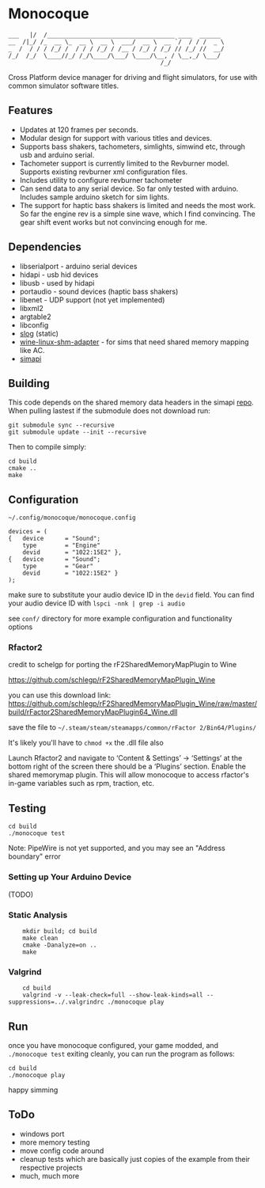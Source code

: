 # Monocoque
```
___   |/  /____________________________________ ____  ______ 
__  /|_/ /_  __ \_  __ \  __ \  ___/  __ \  __ `/  / / /  _ \
_  /  / / / /_/ /  / / / /_/ / /__ / /_/ / /_/ // /_/ //  __/
/_/  /_/  \____//_/ /_/\____/\___/ \____/\__, / \__,_/ \___/ 
                                           /_/
```
Cross Platform device manager for driving and flight simulators, for use with common simulator software titles.

## Features
- Updates at 120 frames per seconds.
- Modular design for support with various titles and devices.
- Supports bass shakers, tachometers, simlights, simwind etc, through usb and arduino serial.
- Tachometer support is currently  limited to the Revburner model. Supports existing revburner xml configuration files.
- Includes utility to configure revburner tachometer
- Can send data to any serial device. So far only tested with arduino. Includes sample arduino sketch for sim lights.
- The support for haptic bass shakers is limited and needs the most work. So far the engine rev is a simple sine wave, which I find convincing. The gear shift event works but not convincing enough for me.

## Dependencies
- libserialport - arduino serial devices
- hidapi - usb hid devices
- libusb - used by hidapi
- portaudio - sound devices (haptic bass shakers)
- libenet - UDP support (not yet implemented)
- libxml2
- argtable2
- libconfig
- [slog](https://github.com/kala13x/slog) (static)
- [wine-linux-shm-adapter](https://github.com/spacefreak18/simshmbridge) - for sims that need shared memory mapping like AC.
- [simapi](https://github.com/spacefreak18/simapi)

## Building
This code depends on the shared memory data headers in the simapi [repo](https://github.com/spacefreak18/simapi). When pulling lastest if the submodule does not download run:
```
git submodule sync --recursive
git submodule update --init --recursive
```

Then to compile simply:
```
cd build
cmake ..
make
```

## Configuration

`~/.config/monocoque/monocoque.config`

```
devices = (
{   device      = "Sound";
    type        = "Engine"
    devid       = "1022:15E2" },
{   device      = "Sound";
    type        = "Gear"
    devid       = "1022:15E2" }
);
```

make sure to substitute your audio device ID in the `devid` field. You can find your audio device ID with `lspci -nnk | grep -i audio`

see `conf/` directory for more example configuration and functionality options

### Rfactor2

credit to schelgp for porting the rF2SharedMemoryMapPlugin to Wine

https://github.com/schlegp/rF2SharedMemoryMapPlugin_Wine

you can use this download link:
https://github.com/schlegp/rF2SharedMemoryMapPlugin_Wine/raw/master/build/rFactor2SharedMemoryMapPlugin64_Wine.dll

save the file to `~/.steam/steam/steamapps/common/rFactor 2/Bin64/Plugins/`

It's likely you'll have to `chmod +x` the .dll file also

Launch Rfactor2 and navigate to ‘Content & Settings’ -> ‘Settings’ at the bottom right of the screen there should be a ‘Plugins’ section. Enable the shared memorymap plugin. This will allow monocoque to access rfactor's in-game variables such as rpm, traction, etc.

## Testing

```
cd build
./monocoque test
```

Note: PipeWire is not yet supported, and you may see an "Address boundary" error

### Setting up Your Arduino Device
(TODO)

### Static Analysis
```
    mkdir build; cd build
    make clean
    cmake -Danalyze=on ..
    make
```
### Valgrind
```
    cd build
    valgrind -v --leak-check=full --show-leak-kinds=all --suppressions=../.valgrindrc ./monocoque play
```

## Run
once you have monocoque configured, your game modded, and `./monocoque test` exiting cleanly, you can run the program as follows:

```
cd build
./monocoque play
```

happy simming

## ToDo
 - windows port
 - more memory testing
 - move config code around
 - cleanup tests which are basically just copies of the example from their respective projects
 - much, much more
